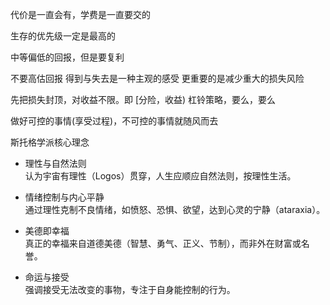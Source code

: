 代价是一直会有，学费是一直要交的

生存的优先级一定是最高的

中等偏低的回报，但是要复利

不要高估回报
得到与失去是一种主观的感受
更重要的是减少重大的损失风险

先把损失封顶，对收益不限。即 [分险，收益)  杠铃策略，要么，要么

做好可控的事情(享受过程)，不可控的事情就随风而去


斯托格学派核心理念
* 理性与自然法则    
认为宇宙有理性（Logos）贯穿，人生应顺应自然法则，按理性生活。

* 情绪控制与内心平静    
通过理性克制不良情绪，如愤怒、恐惧、欲望，达到心灵的宁静（ataraxia）。

* 美德即幸福     
真正的幸福来自道德美德（智慧、勇气、正义、节制），而非外在财富或名誉。

* 命运与接受    
强调接受无法改变的事物，专注于自身能控制的行为。

